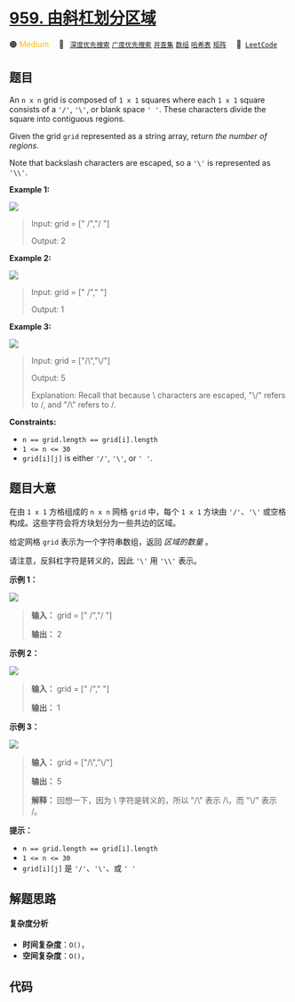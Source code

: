 # [959. 由斜杠划分区域](https://leetcode.com/problems/regions-cut-by-slashes)

🟠 <font color=#ffb800>Medium</font>&emsp; 🔖&ensp; [`深度优先搜索`](/leetcode/outline/tag/depth-first-search.md) [`广度优先搜索`](/leetcode/outline/tag/breadth-first-search.md) [`并查集`](/leetcode/outline/tag/union-find.md) [`数组`](/leetcode/outline/tag/array.md) [`哈希表`](/leetcode/outline/tag/hash-table.md) [`矩阵`](/leetcode/outline/tag/matrix.md)&emsp; 🔗&ensp;[`LeetCode`](https://leetcode.com/problems/regions-cut-by-slashes)


## 题目

An `n x n` grid is composed of `1 x 1` squares where each `1 x 1` square
consists of a `'/'`, `'\'`, or blank space `' '`. These characters divide the
square into contiguous regions.

Given the grid `grid` represented as a string array, return _the number of
regions_.

Note that backslash characters are escaped, so a `'\'` is represented as
`'\\'`.



**Example 1:**

![](https://assets.leetcode.com/uploads/2018/12/15/1.png)

> Input: grid = [" /","/ "]
> 
> Output: 2

**Example 2:**

![](https://assets.leetcode.com/uploads/2018/12/15/2.png)

> Input: grid = [" /","  "]
> 
> Output: 1

**Example 3:**

![](https://assets.leetcode.com/uploads/2018/12/15/4.png)

> Input: grid = ["/\\","\\/"]
> 
> Output: 5
> 
> Explanation: Recall that because \ characters are escaped, "\\/" refers to \/, and "/\\" refers to /\.

**Constraints:**

  * `n == grid.length == grid[i].length`
  * `1 <= n <= 30`
  * `grid[i][j]` is either `'/'`, `'\'`, or `' '`.


## 题目大意

在由 `1 x 1` 方格组成的 `n x n` 网格 `grid` 中，每个 `1 x 1` 方块由 `'/'`、`'\'`
或空格构成。这些字符会将方块划分为一些共边的区域。

给定网格 `grid` 表示为一个字符串数组，返回 _区域的数量_ 。

请注意，反斜杠字符是转义的，因此 `'\'` 用 `'\\'` 表示。



**示例 1：**

![](https://assets.leetcode.com/uploads/2018/12/15/1.png)

> 
> 
> 
> 
> 
> **输入：** grid = [" /","/ "]
> 
> **输出：** 2

**示例 2：**

![](https://assets.leetcode.com/uploads/2018/12/15/2.png)

> 
> 
> 
> 
> 
> **输入：** grid = [" /","  "]
> 
> **输出：** 1
> 
> 

**示例 3：**

![](https://assets.leetcode.com/uploads/2018/12/15/4.png)

> 
> 
> 
> 
> 
> **输入：** grid = ["/\\","\\/"]
> 
> **输出：** 5
> 
> **解释：** 回想一下，因为 \ 字符是转义的，所以 "/\\" 表示 /\，而 "\\/" 表示 \/。
> 
> 



**提示：**

  * `n == grid.length == grid[i].length`
  * `1 <= n <= 30`
  * `grid[i][j]` 是 `'/'`、`'\'`、或 `' '`


## 解题思路

#### 复杂度分析

- **时间复杂度**：`O()`，
- **空间复杂度**：`O()`，

## 代码

```javascript

```